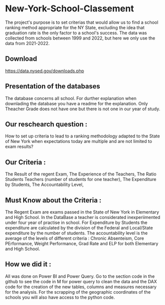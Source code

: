 # New-York-School-Classement

The project's purpose is to set criterias that would allow us to find a school ranking method appropriate for the NY State, excluding the idea that graduation rate is the only factor to a school's success. The data was collected from schools between 1999 and 2022, but here we only use the data from 2021-2022.

## Download

https://data.nysed.gov/downloads.php

## Presentation of the databases 
 
The database concerns all school.
For durther explanation when downlading the database you have a readme for the explanation. Only Theacher Grade does not have one but there is not one in our year of study.

## Our reschearch question :

How to set up criteria to lead to a ranking methodology adapted to the State of New York when expectations today are multiple and are not limited to exam results?

## Our Criteria :

The Result of the regent Exam,
The Experience of the Teachers,
The Ratio Students Teachers (number of students for one teacher),
The Expenditure by Students,
The Accountability Level,

## Must Know about the Criteria :

The Regent Exam are exams passed in the State of New York in Elementary and High School. In the DataBase a teacher is considerated inexperiimented under four year of practise in school. For Expenditure by Students the expenditure are calculated by the division of the Federal and Local/State expenditure by the number of students. The accountability level is the average of the levels of different criteria : Chronic Absenteism, Core PErformance, Weight Performance, Grad Rate and ELP for both Elementary and High School.

## How we did it :

All was done on Power BI and Power Query. Go to the section code in the github to see the code in M for power query to clean the data and the DAX code for the creation of the new tables, columns and measures necessary for the analysis. For the scrapping of the geographic coordinates of the schools you will also have access to the python code.
